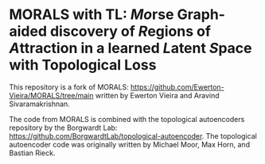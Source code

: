 # MORALS with TL:  *Mo*rse Graph-aided discovery of *R*egions of *A*ttraction in a learned *L*atent *S*pace with Topological Loss

This repository is a fork of MORALS: https://github.com/Ewerton-Vieira/MORALS/tree/main written by Ewerton Vieira and Aravind Sivaramakrishnan.

The code from MORALS is combined with the topological autoencoders repository by the Borgwardt Lab: https://github.com/BorgwardtLab/topological-autoencoder. The topological autoencoder code was originally written by Michael Moor, Max Horn, and Bastian Rieck.